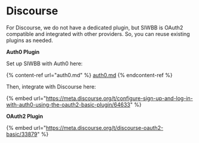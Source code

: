 # Discourse

For Discourse, we do not have a dedicated plugin, but SIWBB is OAuth2 compatible and integrated with other providers. So, you can reuse existing plugins as needed.

**Auth0 Plugin**

Set up SIWBB with Auth0 here:

{% content-ref url="auth0.md" %}
[auth0.md](auth0.md)
{% endcontent-ref %}

Then, integrate with Discourse here:

{% embed url="https://meta.discourse.org/t/configure-sign-up-and-log-in-with-auth0-using-the-oauth2-basic-plugin/64633" %}

**OAuth2 Plugin**

{% embed url="https://meta.discourse.org/t/discourse-oauth2-basic/33879" %}
